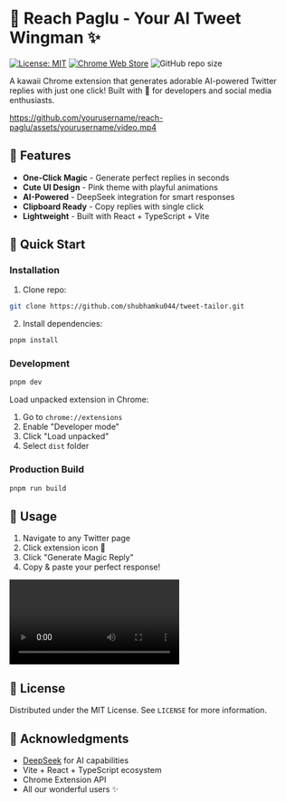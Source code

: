 # 🎀 Reach Paglu - Your AI Tweet Wingman ✨

[![License: MIT](https://img.shields.io/badge/License-MIT-pink.svg)](https://opensource.org/licenses/MIT)
[![Chrome Web Store](https://img.shields.io/chrome-web-store/v/your-extension-id?color=ff69b4)](https://chrome.google.com/webstore/detail/reach-paglu/your-extension-id)
![GitHub repo size](https://img.shields.io/github/repo-size/yourusername/reach-paglu)

A kawaii Chrome extension that generates adorable AI-powered Twitter replies with just one click! Built with 💖 for developers and social media enthusiasts.

https://github.com/yourusername/reach-paglu/assets/yourusername/video.mp4

## 🌸 Features

- **One-Click Magic** - Generate perfect replies in seconds
- **Cute UI Design** - Pink theme with playful animations
- **AI-Powered** - DeepSeek integration for smart responses
- **Clipboard Ready** - Copy replies with single click
- **Lightweight** - Built with React + TypeScript + Vite

## 🚀 Quick Start

### Installation

1. Clone repo:

```bash
git clone https://github.com/shubhamku044/tweet-tailor.git
```

2. Install dependencies:

```bash
pnpm install
```

### Development

```bash
pnpm dev
```

Load unpacked extension in Chrome:

1. Go to `chrome://extensions`
2. Enable "Developer mode"
3. Click "Load unpacked"
4. Select `dist` folder

### Production Build

```bash
pnpm run build
```

## 🧁 Usage

1. Navigate to any Twitter page
2. Click extension icon 🎀
3. Click "Generate Magic Reply"
4. Copy & paste your perfect response!

![Reach paglu demo video](./reach-paglu.mp4)

## 📜 License

Distributed under the MIT License. See `LICENSE` for more information.

## 💌 Acknowledgments

- [DeepSeek](https://deepseek.com) for AI capabilities
- Vite + React + TypeScript ecosystem
- Chrome Extension API
- All our wonderful users ✨
